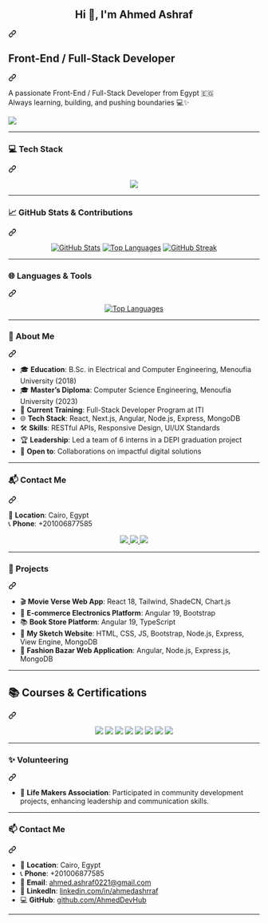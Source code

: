 <article class="markdown-body entry-content container-lg f5" itemprop="text"><div class="markdown-heading" dir="auto"><h1 align="center" class="heading-element" dir="auto">Hi 👋, I'm Ahmed Ashraf</h1><a id="user-content-hi--im-Ahmed-elmasry" class="anchor" aria-label="Permalink: Hi 👋, I'm Ahmed Elmasry" href="#hi--im-Ahmed-elmasry"><svg class="octicon octicon-link" viewBox="0 0 16 16" version="1.1" width="16" height="16" aria-hidden="true"><path d="m7.775 3.275 1.25-1.25a3.5 3.5 0 1 1 4.95 4.95l-2.5 2.5a3.5 3.5 0 0 1-4.95 0 .751.751 0 0 1 .018-1.042.751.751 0 0 1 1.042-.018 1.998 1.998 0 0 0 2.83 0l2.5-2.5a2.002 2.002 0 0 0-2.83-2.83l-1.25 1.25a.751.751 0 0 1-1.042-.018.751.751 0 0 1-.018-1.042Zm-4.69 9.64a1.998 1.998 0 0 0 2.83 0l1.25-1.25a.751.751 0 0 1 1.042.018.751.751 0 0 1 .018 1.042l-1.25 1.25a3.5 3.5 0 1 1-4.95-4.95l2.5-2.5a3.5 3.5 0 0 1 4.95 0 .751.751 0 0 1-.018 1.042.751.751 0 0 1-1.042.018 1.998 1.998 0 0 0-2.83 0l-2.5 2.5a1.998 1.998 0 0 0 0 2.83Z"></path></svg></a></div>
<div class="markdown-heading" dir="auto"><h1 class="heading-element" dir="auto">Front-End / Full-Stack Developer</h1><a id="user-content-front-end--full-stack-developer" class="anchor" aria-label="Permalink: Front-End / Full-Stack Developer" href="#front-end--full-stack-developer"><svg class="octicon octicon-link" viewBox="0 0 16 16" version="1.1" width="16" height="16" aria-hidden="true"><path d="m7.775 3.275 1.25-1.25a3.5 3.5 0 1 1 4.95 4.95l-2.5 2.5a3.5 3.5 0 0 1-4.95 0 .751.751 0 0 1 .018-1.042.751.751 0 0 1 1.042-.018 1.998 1.998 0 0 0 2.83 0l2.5-2.5a2.002 2.002 0 0 0-2.83-2.83l-1.25 1.25a.751.751 0 0 1-1.042-.018.751.751 0 0 1-.018-1.042Zm-4.69 9.64a1.998 1.998 0 0 0 2.83 0l1.25-1.25a.751.751 0 0 1 1.042.018.751.751 0 0 1 .018 1.042l-1.25 1.25a3.5 3.5 0 1 1-4.95-4.95l2.5-2.5a3.5 3.5 0 0 1 4.95 0 .751.751 0 0 1-.018 1.042.751.751 0 0 1-1.042.018 1.998 1.998 0 0 0-2.83 0l-2.5 2.5a1.998 1.998 0 0 0 0 2.83Z"></path></svg></a></div>
<p dir="auto">
  A passionate Front-End / Full-Stack Developer from Egypt 🇪🇬<br>
  Always learning, building, and pushing boundaries 💻✨
</p>
<p dir="auto">
  <a target="_blank" rel="noopener noreferrer nofollow" href="https://camo.githubusercontent.com/db75fae514aa3b93429c2900d3d17392a0bb8cbb97c293733aa710fb8b0676d9/68747470733a2f2f6769746875622d726561646d652d73746174732e76657263656c2e6170702f6170692f746f702d6c616e67732f3f757365726e616d653d456e674261736d6161266c61796f75743d636f6d70616374267468656d653d7261646963616c266c616e67735f636f756e743d38"><img src="https://camo.githubusercontent.com/db75fae514aa3b93429c2900d3d17392a0bb8cbb97c293733aa710fb8b0676d9/68747470733a2f2f6769746875622d726561646d652d73746174732e76657263656c2e6170702f6170692f746f702d6c616e67732f3f757365726e616d653d456e674261736d6161266c61796f75743d636f6d70616374267468656d653d7261646963616c266c616e67735f636f756e743d38" data-canonical-src="https://github-readme-stats.vercel.app/api/top-langs/?username=EngAhmeda&amp;layout=compact&amp;theme=radical&amp;langs_count=8" style="max-width: 100%;"></a>
</p>
<hr>
<div class="markdown-heading" dir="auto"><h3 class="heading-element" dir="auto">💻 Tech Stack</h3><a id="user-content--tech-stack" class="anchor" aria-label="Permalink: 💻 Tech Stack" href="#-tech-stack"><svg class="octicon octicon-link" viewBox="0 0 16 16" version="1.1" width="16" height="16" aria-hidden="true"><path d="m7.775 3.275 1.25-1.25a3.5 3.5 0 1 1 4.95 4.95l-2.5 2.5a3.5 3.5 0 0 1-4.95 0 .751.751 0 0 1 .018-1.042.751.751 0 0 1 1.042-.018 1.998 1.998 0 0 0 2.83 0l2.5-2.5a2.002 2.002 0 0 0-2.83-2.83l-1.25 1.25a.751.751 0 0 1-1.042-.018.751.751 0 0 1-.018-1.042Zm-4.69 9.64a1.998 1.998 0 0 0 2.83 0l1.25-1.25a.751.751 0 0 1 1.042.018.751.751 0 0 1 .018 1.042l-1.25 1.25a3.5 3.5 0 1 1-4.95-4.95l2.5-2.5a3.5 3.5 0 0 1 4.95 0 .751.751 0 0 1-.018 1.042.751.751 0 0 1-1.042.018 1.998 1.998 0 0 0-2.83 0l-2.5 2.5a1.998 1.998 0 0 0 0 2.83Z"></path></svg></a></div>
<p align="center" dir="auto">
  <a target="_blank" rel="noopener noreferrer nofollow" href="https://camo.githubusercontent.com/f62ec212d83df2a4520cac30b8076b3d873f954cc9b71dbb9c909acc9f0ba685/68747470733a2f2f736b696c6c69636f6e732e6465762f69636f6e733f693d68746d6c2c6373732c6a732c74732c72656163742c6e6578746a732c616e67756c61722c6e6f64656a732c657870726573732c6d6f6e676f64622c7461696c77696e642c626f6f7473747261702c676974"><img src="https://camo.githubusercontent.com/f62ec212d83df2a4520cac30b8076b3d873f954cc9b71dbb9c909acc9f0ba685/68747470733a2f2f736b696c6c69636f6e732e6465762f69636f6e733f693d68746d6c2c6373732c6a732c74732c72656163742c6e6578746a732c616e67756c61722c6e6f64656a732c657870726573732c6d6f6e676f64622c7461696c77696e642c626f6f7473747261702c676974" data-canonical-src="https://skillicons.dev/icons?i=html,css,js,ts,react,nextjs,angular,nodejs,express,mongodb,tailwind,bootstrap,git" style="max-width: 100%;"></a>
</p>
<hr>
<div class="markdown-heading" dir="auto"><h3 class="heading-element" dir="auto">📈 GitHub Stats &amp; Contributions</h3><a id="user-content--github-stats--contributions" class="anchor" aria-label="Permalink: 📈 GitHub Stats &amp; Contributions" href="#-github-stats--contributions"><svg class="octicon octicon-link" viewBox="0 0 16 16" version="1.1" width="16" height="16" aria-hidden="true"><path d="m7.775 3.275 1.25-1.25a3.5 3.5 0 1 1 4.95 4.95l-2.5 2.5a3.5 3.5 0 0 1-4.95 0 .751.751 0 0 1 .018-1.042.751.751 0 0 1 1.042-.018 1.998 1.998 0 0 0 2.83 0l2.5-2.5a2.002 2.002 0 0 0-2.83-2.83l-1.25 1.25a.751.751 0 0 1-1.042-.018.751.751 0 0 1-.018-1.042Zm-4.69 9.64a1.998 1.998 0 0 0 2.83 0l1.25-1.25a.751.751 0 0 1 1.042.018.751.751 0 0 1 .018 1.042l-1.25 1.25a3.5 3.5 0 1 1-4.95-4.95l2.5-2.5a3.5 3.5 0 0 1 4.95 0 .751.751 0 0 1-.018 1.042.751.751 0 0 1-1.042.018 1.998 1.998 0 0 0-2.83 0l-2.5 2.5a1.998 1.998 0 0 0 0 2.83Z"></path></svg></a></div>
<p align="center" dir="auto">
  <a target="_blank" rel="noopener noreferrer nofollow" href="https://camo.githubusercontent.com/48ec9e29d9f491023850fd0a1dc783f7e0b45e8f84e8144bfa06a54c371fe6fc/68747470733a2f2f6769746875622d726561646d652d73746174732e76657263656c2e6170702f6170693f757365726e616d653d456e674261736d61612673686f775f69636f6e733d74727565267468656d653d7261646963616c"><img src="https://camo.githubusercontent.com/48ec9e29d9f491023850fd0a1dc783f7e0b45e8f84e8144bfa06a54c371fe6fc/68747470733a2f2f6769746875622d726561646d652d73746174732e76657263656c2e6170702f6170693f757365726e616d653d456e674261736d61612673686f775f69636f6e733d74727565267468656d653d7261646963616c" alt="GitHub Stats" data-canonical-src="https://github-readme-stats.vercel.app/api?username=EngAhmeda&amp;show_icons=true&amp;theme=radical" style="max-width: 100%;"></a>
  <a target="_blank" rel="noopener noreferrer nofollow" href="https://camo.githubusercontent.com/a0d21b1d71fadb4620bb934df77ed1f55d00878f34d6253314f83197197c9dfe/68747470733a2f2f6769746875622d726561646d652d73746174732e76657263656c2e6170702f6170692f746f702d6c616e67732f3f757365726e616d653d456e674261736d6161266c61796f75743d636f6d70616374267468656d653d7261646963616c"><img src="https://camo.githubusercontent.com/a0d21b1d71fadb4620bb934df77ed1f55d00878f34d6253314f83197197c9dfe/68747470733a2f2f6769746875622d726561646d652d73746174732e76657263656c2e6170702f6170692f746f702d6c616e67732f3f757365726e616d653d456e674261736d6161266c61796f75743d636f6d70616374267468656d653d7261646963616c" alt="Top Languages" data-canonical-src="https://github-readme-stats.vercel.app/api/top-langs/?username=EngAhmeda&amp;layout=compact&amp;theme=radical" style="max-width: 100%;"></a>
  <a target="_blank" rel="noopener noreferrer nofollow" href="https://camo.githubusercontent.com/fef49556d5294393fd2494b42b22ba76f8c30e6f752c9fa7be66eee410e1171c/68747470733a2f2f6769746875622d726561646d652d73747265616b2d73746174732e6865726f6b756170702e636f6d2f3f757365723d456e674261736d6161267468656d653d7261646963616c"><img src="https://camo.githubusercontent.com/fef49556d5294393fd2494b42b22ba76f8c30e6f752c9fa7be66eee410e1171c/68747470733a2f2f6769746875622d726561646d652d73747265616b2d73746174732e6865726f6b756170702e636f6d2f3f757365723d456e674261736d6161267468656d653d7261646963616c" alt="GitHub Streak" data-canonical-src="https://github-readme-streak-stats.herokuapp.com/?user=EngAhmeda&amp;theme=radical" style="max-width: 100%;"></a>
</p>
<hr>
<div class="markdown-heading" dir="auto"><h3 class="heading-element" dir="auto">🌐 Languages &amp; Tools</h3><a id="user-content--languages--tools" class="anchor" aria-label="Permalink: 🌐 Languages &amp; Tools" href="#-languages--tools"><svg class="octicon octicon-link" viewBox="0 0 16 16" version="1.1" width="16" height="16" aria-hidden="true"><path d="m7.775 3.275 1.25-1.25a3.5 3.5 0 1 1 4.95 4.95l-2.5 2.5a3.5 3.5 0 0 1-4.95 0 .751.751 0 0 1 .018-1.042.751.751 0 0 1 1.042-.018 1.998 1.998 0 0 0 2.83 0l2.5-2.5a2.002 2.002 0 0 0-2.83-2.83l-1.25 1.25a.751.751 0 0 1-1.042-.018.751.751 0 0 1-.018-1.042Zm-4.69 9.64a1.998 1.998 0 0 0 2.83 0l1.25-1.25a.751.751 0 0 1 1.042.018.751.751 0 0 1 .018 1.042l-1.25 1.25a3.5 3.5 0 1 1-4.95-4.95l2.5-2.5a3.5 3.5 0 0 1 4.95 0 .751.751 0 0 1-.018 1.042.751.751 0 0 1-1.042.018 1.998 1.998 0 0 0-2.83 0l-2.5 2.5a1.998 1.998 0 0 0 0 2.83Z"></path></svg></a></div>
<p align="center" dir="auto">
  <a target="_blank" rel="noopener noreferrer nofollow" href="https://camo.githubusercontent.com/a0d21b1d71fadb4620bb934df77ed1f55d00878f34d6253314f83197197c9dfe/68747470733a2f2f6769746875622d726561646d652d73746174732e76657263656c2e6170702f6170692f746f702d6c616e67732f3f757365726e616d653d456e674261736d6161266c61796f75743d636f6d70616374267468656d653d7261646963616c"><img src="https://camo.githubusercontent.com/a0d21b1d71fadb4620bb934df77ed1f55d00878f34d6253314f83197197c9dfe/68747470733a2f2f6769746875622d726561646d652d73746174732e76657263656c2e6170702f6170692f746f702d6c616e67732f3f757365726e616d653d456e674261736d6161266c61796f75743d636f6d70616374267468656d653d7261646963616c" alt="Top Languages" data-canonical-src="https://github-readme-stats.vercel.app/api/top-langs/?username=EngAhmeda&amp;layout=compact&amp;theme=radical" style="max-width: 100%;"></a>
</p>
<hr>
<div class="markdown-heading" dir="auto"><h3 class="heading-element" dir="auto">💫 About Me</h3><a id="user-content--about-me" class="anchor" aria-label="Permalink: 💫 About Me" href="#-about-me"><svg class="octicon octicon-link" viewBox="0 0 16 16" version="1.1" width="16" height="16" aria-hidden="true"><path d="m7.775 3.275 1.25-1.25a3.5 3.5 0 1 1 4.95 4.95l-2.5 2.5a3.5 3.5 0 0 1-4.95 0 .751.751 0 0 1 .018-1.042.751.751 0 0 1 1.042-.018 1.998 1.998 0 0 0 2.83 0l2.5-2.5a2.002 2.002 0 0 0-2.83-2.83l-1.25 1.25a.751.751 0 0 1-1.042-.018.751.751 0 0 1-.018-1.042Zm-4.69 9.64a1.998 1.998 0 0 0 2.83 0l1.25-1.25a.751.751 0 0 1 1.042.018.751.751 0 0 1 .018 1.042l-1.25 1.25a3.5 3.5 0 1 1-4.95-4.95l2.5-2.5a3.5 3.5 0 0 1 4.95 0 .751.751 0 0 1-.018 1.042.751.751 0 0 1-1.042.018 1.998 1.998 0 0 0-2.83 0l-2.5 2.5a1.998 1.998 0 0 0 0 2.83Z"></path></svg></a></div>
<ul dir="auto">
<li>🎓 <strong>Education</strong>: B.Sc. in Electrical and Computer Engineering, Menoufia University (2018)</li>
<li>🎓 <strong>Master’s Diploma</strong>: Computer Science Engineering, Menoufia University (2023)</li>
<li>💼 <strong>Current Training</strong>: Full-Stack Developer Program at ITI</li>
<li>🌐 <strong>Tech Stack</strong>: React, Next.js, Angular, Node.js, Express, MongoDB</li>
<li>🛠️ <strong>Skills</strong>: RESTful APIs, Responsive Design, UI/UX Standards</li>
<li>🏆 <strong>Leadership</strong>: Led a team of 6 interns in a DEPI graduation project</li>
<li>🤝 <strong>Open to</strong>: Collaborations on impactful digital solutions</li>
</ul>
<hr>
<div class="markdown-heading" dir="auto"><h3 class="heading-element" dir="auto">📬 Contact Me</h3><a id="user-content--contact-me" class="anchor" aria-label="Permalink: 📬 Contact Me" href="#-contact-me"><svg class="octicon octicon-link" viewBox="0 0 16 16" version="1.1" width="16" height="16" aria-hidden="true"><path d="m7.775 3.275 1.25-1.25a3.5 3.5 0 1 1 4.95 4.95l-2.5 2.5a3.5 3.5 0 0 1-4.95 0 .751.751 0 0 1 .018-1.042.751.751 0 0 1 1.042-.018 1.998 1.998 0 0 0 2.83 0l2.5-2.5a2.002 2.002 0 0 0-2.83-2.83l-1.25 1.25a.751.751 0 0 1-1.042-.018.751.751 0 0 1-.018-1.042Zm-4.69 9.64a1.998 1.998 0 0 0 2.83 0l1.25-1.25a.751.751 0 0 1 1.042.018.751.751 0 0 1 .018 1.042l-1.25 1.25a3.5 3.5 0 1 1-4.95-4.95l2.5-2.5a3.5 3.5 0 0 1 4.95 0 .751.751 0 0 1-.018 1.042.751.751 0 0 1-1.042.018 1.998 1.998 0 0 0-2.83 0l-2.5 2.5a1.998 1.998 0 0 0 0 2.83Z"></path></svg></a></div>
<p dir="auto">📍 <strong>Location</strong>: Cairo, Egypt<br>
📞 <strong>Phone</strong>: +201006877585</p>
<p align="center" dir="auto">
  <a href="mailto:ahmed.ashraf0221@gmail.com">
    <img src="https://camo.githubusercontent.com/e5cfad4cbb1e023463333923b069b81749d94e8ff5722f851c7bb01d65bb0e95/68747470733a2f2f696d672e736869656c64732e696f2f62616467652f476d61696c2d4431343833363f7374796c653d666f722d7468652d6261646765266c6f676f3d676d61696c266c6f676f436f6c6f723d7768697465" data-canonical-src="https://img.shields.io/badge/Gmail-D14836?style=for-the-badge&amp;logo=gmail&amp;logoColor=white" style="max-width: 100%;">
  </a>
  <a href="https://linkedin.com/in/ahmedashrraf/" rel="nofollow">
    <img src="https://camo.githubusercontent.com/8c0692475a5bfc1d9e7361074bdb648e567cae7b5b40ffd32adae31180b0d7b6/68747470733a2f2f696d672e736869656c64732e696f2f62616467652f4c696e6b6564496e2d3030373742353f7374796c653d666f722d7468652d6261646765266c6f676f3d6c696e6b6564696e266c6f676f436f6c6f723d7768697465" data-canonical-src="https://img.shields.io/badge/LinkedIn-0077B5?style=for-the-badge&amp;logo=linkedin&amp;logoColor=white" style="max-width: 100%;">
  </a>
  <a href="https://github.com/AhmedDevHub">
    <img src="https://camo.githubusercontent.com/f1fbce44786ee4edcf97a717cce6c15cfc38a1f098efb08f11c1c80dd595a909/68747470733a2f2f696d672e736869656c64732e696f2f62616467652f4769744875622d3138313731373f7374796c653d666f722d7468652d6261646765266c6f676f3d676974687562266c6f676f436f6c6f723d7768697465" data-canonical-src="https://img.shields.io/badge/GitHub-181717?style=for-the-badge&amp;logo=github&amp;logoColor=white" style="max-width: 100%;">
  </a>
</p>
<hr>
<div class="markdown-heading" dir="auto"><h3 class="heading-element" dir="auto">🚀 Projects</h3><a id="user-content--projects" class="anchor" aria-label="Permalink: 🚀 Projects" href="#-projects"><svg class="octicon octicon-link" viewBox="0 0 16 16" version="1.1" width="16" height="16" aria-hidden="true"><path d="m7.775 3.275 1.25-1.25a3.5 3.5 0 1 1 4.95 4.95l-2.5 2.5a3.5 3.5 0 0 1-4.95 0 .751.751 0 0 1 .018-1.042.751.751 0 0 1 1.042-.018 1.998 1.998 0 0 0 2.83 0l2.5-2.5a2.002 2.002 0 0 0-2.83-2.83l-1.25 1.25a.751.751 0 0 1-1.042-.018.751.751 0 0 1-.018-1.042Zm-4.69 9.64a1.998 1.998 0 0 0 2.83 0l1.25-1.25a.751.751 0 0 1 1.042.018.751.751 0 0 1 .018 1.042l-1.25 1.25a3.5 3.5 0 1 1-4.95-4.95l2.5-2.5a3.5 3.5 0 0 1 4.95 0 .751.751 0 0 1-.018 1.042.751.751 0 0 1-1.042.018 1.998 1.998 0 0 0-2.83 0l-2.5 2.5a1.998 1.998 0 0 0 0 2.83Z"></path></svg></a></div>
<ul dir="auto">
<li>🎬 <strong>Movie Verse Web App</strong>: React 18, Tailwind, ShadeCN, Chart.js</li>
<li>🛒 <strong>E-commerce Electronics Platform</strong>: Angular 19, Bootstrap</li>
<li>📚 <strong>Book Store Platform</strong>: Angular 19, TypeScript</li>
<li>🎨 <strong>My Sketch Website</strong>: HTML, CSS, JS, Bootstrap, Node.js, Express, View Engine, MongoDB</li>
<li>👗 <strong>Fashion Bazar Web Application</strong>: Angular, Node.js, Express.js, MongoDB</li>
</ul>
<hr>
<div class="markdown-heading" dir="auto"><h2 class="heading-element" dir="auto">📚 Courses &amp; Certifications</h2><a id="user-content--courses--certifications" class="anchor" aria-label="Permalink: 📚 Courses &amp; Certifications" href="#-courses--certifications"><svg class="octicon octicon-link" viewBox="0 0 16 16" version="1.1" width="16" height="16" aria-hidden="true"><path d="m7.775 3.275 1.25-1.25a3.5 3.5 0 1 1 4.95 4.95l-2.5 2.5a3.5 3.5 0 0 1-4.95 0 .751.751 0 0 1 .018-1.042.751.751 0 0 1 1.042-.018 1.998 1.998 0 0 0 2.83 0l2.5-2.5a2.002 2.002 0 0 0-2.83-2.83l-1.25 1.25a.751.751 0 0 1-1.042-.018.751.751 0 0 1-.018-1.042Zm-4.69 9.64a1.998 1.998 0 0 0 2.83 0l1.25-1.25a.751.751 0 0 1 1.042.018.751.751 0 0 1 .018 1.042l-1.25 1.25a3.5 3.5 0 1 1-4.95-4.95l2.5-2.5a3.5 3.5 0 0 1 4.95 0 .751.751 0 0 1-.018 1.042.751.751 0 0 1-1.042.018 1.998 1.998 0 0 0-2.83 0l-2.5 2.5a1.998 1.998 0 0 0 0 2.83Z"></path></svg></a></div>
<p align="center" dir="auto">
  <a target="_blank" rel="noopener noreferrer nofollow" href="https://camo.githubusercontent.com/c687ac51867c2e630b86508c1ff8bba163614a3a4be0436568be1fdd07f25626/68747470733a2f2f696d672e736869656c64732e696f2f62616467652f4a6176615363726970742c2532304553362c25323052656163742c253230416e67756c61722c2532304e6f64652d4d6168617261253230546563682d2532336633396331323f7374796c653d666f722d7468652d6261646765"><img src="https://camo.githubusercontent.com/c687ac51867c2e630b86508c1ff8bba163614a3a4be0436568be1fdd07f25626/68747470733a2f2f696d672e736869656c64732e696f2f62616467652f4a6176615363726970742c2532304553362c25323052656163742c253230416e67756c61722c2532304e6f64652d4d6168617261253230546563682d2532336633396331323f7374796c653d666f722d7468652d6261646765" data-canonical-src="https://img.shields.io/badge/JavaScript,%20ES6,%20React,%20Angular,%20Node-Mahara%20Tech-%23f39c12?style=for-the-badge" style="max-width: 100%;"></a>
  <a target="_blank" rel="noopener noreferrer nofollow" href="https://camo.githubusercontent.com/ca050eb3e82f5523a55b5dab86795f4fafd3f6c94f83e5b6385702fef31c46cb/68747470733a2f2f696d672e736869656c64732e696f2f62616467652f4d6173746572253230416e67756c6172253230285564656d79292d2532336536376532323f7374796c653d666f722d7468652d6261646765266c6f676f3d7564656d79266c6f676f436f6c6f723d7768697465"><img src="https://camo.githubusercontent.com/ca050eb3e82f5523a55b5dab86795f4fafd3f6c94f83e5b6385702fef31c46cb/68747470733a2f2f696d672e736869656c64732e696f2f62616467652f4d6173746572253230416e67756c6172253230285564656d79292d2532336536376532323f7374796c653d666f722d7468652d6261646765266c6f676f3d7564656d79266c6f676f436f6c6f723d7768697465" data-canonical-src="https://img.shields.io/badge/Master%20Angular%20(Udemy)-%23e67e22?style=for-the-badge&amp;logo=udemy&amp;logoColor=white" style="max-width: 100%;"></a>
  <a target="_blank" rel="noopener noreferrer nofollow" href="https://camo.githubusercontent.com/60733f44a13d4bc93743d2b7f4aa7ec1418289e29b5f88d55f3627add5af4b74/68747470733a2f2f696d672e736869656c64732e696f2f62616467652f416e67756c6172253230666f72253230426567696e6e6572732d436f7572736572612d2532333334393864623f7374796c653d666f722d7468652d6261646765266c6f676f3d636f757273657261266c6f676f436f6c6f723d7768697465"><img src="https://camo.githubusercontent.com/60733f44a13d4bc93743d2b7f4aa7ec1418289e29b5f88d55f3627add5af4b74/68747470733a2f2f696d672e736869656c64732e696f2f62616467652f416e67756c6172253230666f72253230426567696e6e6572732d436f7572736572612d2532333334393864623f7374796c653d666f722d7468652d6261646765266c6f676f3d636f757273657261266c6f676f436f6c6f723d7768697465" data-canonical-src="https://img.shields.io/badge/Angular%20for%20Beginners-Coursera-%233498db?style=for-the-badge&amp;logo=coursera&amp;logoColor=white" style="max-width: 100%;"></a>
  <a target="_blank" rel="noopener noreferrer nofollow" href="https://camo.githubusercontent.com/4f87701495a4d65f63f1652ed2f6370564df33276f529200f444f90e38519cb3/68747470733a2f2f696d672e736869656c64732e696f2f62616467652f536f667477617265253230456e67696e656572696e672d414c5825323053452d2532333962353962363f7374796c653d666f722d7468652d6261646765"><img src="https://camo.githubusercontent.com/4f87701495a4d65f63f1652ed2f6370564df33276f529200f444f90e38519cb3/68747470733a2f2f696d672e736869656c64732e696f2f62616467652f536f667477617265253230456e67696e656572696e672d414c5825323053452d2532333962353962363f7374796c653d666f722d7468652d6261646765" data-canonical-src="https://img.shields.io/badge/Software%20Engineering-ALX%20SE-%239b59b6?style=for-the-badge" style="max-width: 100%;"></a>
  <a target="_blank" rel="noopener noreferrer nofollow" href="https://camo.githubusercontent.com/d834d635a80d9841ab7ddb3a3d94943cee92be6725063cfd178f84709d172757/68747470733a2f2f696d672e736869656c64732e696f2f62616467652f576562253230446576656c6f706d656e742d556461636974792532302f2532304657442d2532333161626339633f7374796c653d666f722d7468652d6261646765266c6f676f3d75646163697479266c6f676f436f6c6f723d7768697465"><img src="https://camo.githubusercontent.com/d834d635a80d9841ab7ddb3a3d94943cee92be6725063cfd178f84709d172757/68747470733a2f2f696d672e736869656c64732e696f2f62616467652f576562253230446576656c6f706d656e742d556461636974792532302f2532304657442d2532333161626339633f7374796c653d666f722d7468652d6261646765266c6f676f3d75646163697479266c6f676f436f6c6f723d7768697465" data-canonical-src="https://img.shields.io/badge/Web%20Development-Udacity%20/%20FWD-%231abc9c?style=for-the-badge&amp;logo=udacity&amp;logoColor=white" style="max-width: 100%;"></a>
  <a target="_blank" rel="noopener noreferrer nofollow" href="https://camo.githubusercontent.com/6433e78f7b961aeab57725fc18a423cae225530ab20272bbd17abac59177e8b4/68747470733a2f2f696d672e736869656c64732e696f2f62616467652f46756c6c2d2d537461636b2532304d45524e253230547261696e696e672d4954492d2532333265636337313f7374796c653d666f722d7468652d6261646765266c6f676f3d6e6f64652e6a73266c6f676f436f6c6f723d7768697465"><img src="https://camo.githubusercontent.com/6433e78f7b961aeab57725fc18a423cae225530ab20272bbd17abac59177e8b4/68747470733a2f2f696d672e736869656c64732e696f2f62616467652f46756c6c2d2d537461636b2532304d45524e253230547261696e696e672d4954492d2532333265636337313f7374796c653d666f722d7468652d6261646765266c6f676f3d6e6f64652e6a73266c6f676f436f6c6f723d7768697465" data-canonical-src="https://img.shields.io/badge/Full--Stack%20MERN%20Training-ITI-%232ecc71?style=for-the-badge&amp;logo=node.js&amp;logoColor=white" style="max-width: 100%;"></a>
  <a target="_blank" rel="noopener noreferrer nofollow" href="https://camo.githubusercontent.com/6cbb2e8b3592d939a780f11b19bec619d053c1acb3b0e98308d21e65ddfcbf45/68747470733a2f2f696d672e736869656c64732e696f2f62616467652f46756c6c2d2d537461636b2532304d45414e253230547261696e696e672d4e54492d2532336537346333633f7374796c653d666f722d7468652d6261646765266c6f676f3d616e67756c6172266c6f676f436f6c6f723d7768697465"><img src="https://camo.githubusercontent.com/6cbb2e8b3592d939a780f11b19bec619d053c1acb3b0e98308d21e65ddfcbf45/68747470733a2f2f696d672e736869656c64732e696f2f62616467652f46756c6c2d2d537461636b2532304d45414e253230547261696e696e672d4e54492d2532336537346333633f7374796c653d666f722d7468652d6261646765266c6f676f3d616e67756c6172266c6f676f436f6c6f723d7768697465" data-canonical-src="https://img.shields.io/badge/Full--Stack%20MEAN%20Training-NTI-%23e74c3c?style=for-the-badge&amp;logo=angular&amp;logoColor=white" style="max-width: 100%;"></a>
  <a target="_blank" rel="noopener noreferrer nofollow" href="https://camo.githubusercontent.com/aa0136da427e8d35f9004f730399204bac38657a2a388a0c4c809f5b8a62f3a8/68747470733a2f2f696d672e736869656c64732e696f2f62616467652f46726f6e742d2d456e64253230262532304c6561646572736869702d444550492532302537432532304d4349542d2532336330333932623f7374796c653d666f722d7468652d6261646765"><img src="https://camo.githubusercontent.com/aa0136da427e8d35f9004f730399204bac38657a2a388a0c4c809f5b8a62f3a8/68747470733a2f2f696d672e736869656c64732e696f2f62616467652f46726f6e742d2d456e64253230262532304c6561646572736869702d444550492532302537432532304d4349542d2532336330333932623f7374796c653d666f722d7468652d6261646765" data-canonical-src="https://img.shields.io/badge/Front--End%20&amp;%20Leadership-DEPI%20%7C%20MCIT-%23c0392b?style=for-the-badge" style="max-width: 100%;"></a>
</p>
<hr>
<div class="markdown-heading" dir="auto"><h3 class="heading-element" dir="auto">✨ Volunteering</h3><a id="user-content--volunteering" class="anchor" aria-label="Permalink: ✨ Volunteering" href="#-volunteering"><svg class="octicon octicon-link" viewBox="0 0 16 16" version="1.1" width="16" height="16" aria-hidden="true"><path d="m7.775 3.275 1.25-1.25a3.5 3.5 0 1 1 4.95 4.95l-2.5 2.5a3.5 3.5 0 0 1-4.95 0 .751.751 0 0 1 .018-1.042.751.751 0 0 1 1.042-.018 1.998 1.998 0 0 0 2.83 0l2.5-2.5a2.002 2.002 0 0 0-2.83-2.83l-1.25 1.25a.751.751 0 0 1-1.042-.018.751.751 0 0 1-.018-1.042Zm-4.69 9.64a1.998 1.998 0 0 0 2.83 0l1.25-1.25a.751.751 0 0 1 1.042.018.751.751 0 0 1 .018 1.042l-1.25 1.25a3.5 3.5 0 1 1-4.95-4.95l2.5-2.5a3.5 3.5 0 0 1 4.95 0 .751.751 0 0 1-.018 1.042.751.751 0 0 1-1.042.018 1.998 1.998 0 0 0-2.83 0l-2.5 2.5a1.998 1.998 0 0 0 0 2.83Z"></path></svg></a></div>
<ul dir="auto">
<li>🤝 <strong>Life Makers Association</strong>: Participated in community development projects, enhancing leadership and communication skills.</li>
</ul>
<hr>
<div class="markdown-heading" dir="auto"><h3 class="heading-element" dir="auto">📫 Contact Me</h3><a id="user-content--contact-me-1" class="anchor" aria-label="Permalink: 📫 Contact Me" href="#-contact-me-1"><svg class="octicon octicon-link" viewBox="0 0 16 16" version="1.1" width="16" height="16" aria-hidden="true"><path d="m7.775 3.275 1.25-1.25a3.5 3.5 0 1 1 4.95 4.95l-2.5 2.5a3.5 3.5 0 0 1-4.95 0 .751.751 0 0 1 .018-1.042.751.751 0 0 1 1.042-.018 1.998 1.998 0 0 0 2.83 0l2.5-2.5a2.002 2.002 0 0 0-2.83-2.83l-1.25 1.25a.751.751 0 0 1-1.042-.018.751.751 0 0 1-.018-1.042Zm-4.69 9.64a1.998 1.998 0 0 0 2.83 0l1.25-1.25a.751.751 0 0 1 1.042.018.751.751 0 0 1 .018 1.042l-1.25 1.25a3.5 3.5 0 1 1-4.95-4.95l2.5-2.5a3.5 3.5 0 0 1 4.95 0 .751.751 0 0 1-.018 1.042.751.751 0 0 1-1.042.018 1.998 1.998 0 0 0-2.83 0l-2.5 2.5a1.998 1.998 0 0 0 0 2.83Z"></path></svg></a></div>
<ul dir="auto">
<li>📍 <strong>Location</strong>: Cairo, Egypt</li>
<li>📞 <strong>Phone</strong>: +201006877585</li>
<li>📧 <strong>Email</strong>: <a href="mailto:ahmed.ashraf0221@gmail.com">ahmed.ashraf0221@gmail.com</a></li>
<li>💼 <strong>LinkedIn</strong>: <a href="https://www.linkedin.com/in/ahmedashrraf/" rel="nofollow">linkedin.com/in/ahmedashrraf</a></li>
<li>💻 <strong>GitHub</strong>: <a href="https://github.com/AhmedDevHub">github.com/AhmedDevHub</a></li>
</ul>
<hr>
</article>
